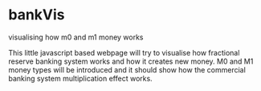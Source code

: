 # bankVis
visualising how m0 and m1 money works

This little javascript based webpage will try to visualise how fractional reserve banking system works and how it creates new money. M0 and M1 money types will be introduced and it should show how the commercial banking system multiplication effect works. 
